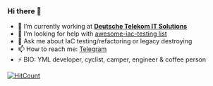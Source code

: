 ### Hi there 👋

- 🔭 I’m currently working at **[Deutsche Telekom IT Solutions](https://deutschetelekomitsolutions.ru/)**
- 🤔 I’m looking for help with [awesome-iac-testing list](https://github.com/ultral/awesome-iac-testing)
- 💬 Ask me about IaC testing/refactoring or legacy destroying
- 📫 How to reach me: [Telegram](https://t.me/ultralisc)
- ⚡ BIO: YML developer, cyclist, camper, engineer & coffee person

[![HitCount](http://hits.dwyl.com/ultral/ultral.svg)](http://hits.dwyl.com/ultral/ultral)
